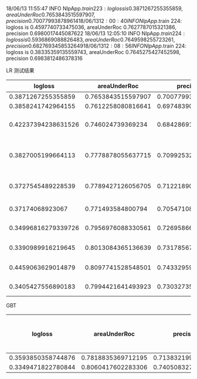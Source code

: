 18/06/13 11:55:47 INFO NlpApp$.train 223: logloss is 0.3871267255355859, areaUnderRoc 0.7653843515597907, precision 0.700779938789614
18/06/13 12:00:40 INFO NlpApp$.train 224: logloss is 0.4597740733475036, areaUnderRoc 0.7627787015321386, precision 0.6980017445087622
18/06/13 12:05:10 INFO NlpApp$.train 224: logloss is 0.5936869088826483, areaUnderRoc 0.7649598255723261, precision 0.6827693458532649
18/06/13 12:08:56 INFO NlpApp$.train 224: logloss is 0.38335359135559743, areaUnderRoc 0.7645275427452598, precision 0.6983812486378316


LR 测试结果

| logloss |  areaUnderRoc | precision |  说明 | 在线测试 |
|---------|---------------|-----------|-------|--------|
| 0.3871267255355859 | 0.7653843515597907 | 0.700779938789614 |    |  |
| 0.3858241742964155 | 0.7612258080816641 | 0.6974839087185488 |   |  |
| 0.42237394238631526 | 0.746024739369234 | 0.6842869191691348 |  减少K_TOP到10  |  0.581563  |
| 0.3827005199664113 | 0.7778878055637715 | 0.7099253273119813 | 增加了一个jaccard index | |
| 0.3727545489228539 | 0.7789427126056705 | 0.7122189023431357 | 去了word diff 特征 | |
| 0.37174068923067 | 0.771493584800794 | 0.7054710887033244 | 去了distance | |
| 0.34996816279339726 | 0.7956976088330561 | 0.726958660264668 | 词使用 32 维 | |
| 0.3390989916219645 | 0.8013084365136639 | 0.7317856793025762 | 词使用64维  | |
| 0.4459063629014879 | 0.8097741528548501 | 0.7433295975146975 | 词使用了128维 | |
| 0.3405427556890183 | 0.7994421641493923 | 0.7303273528485993 | LR迭代100 | 0.520982 |


GBT

| logloss |  areaUnderRoc | precision |  说明 | 在线测试 |
|---------|---------------|-----------|-------|--------|
| 0.3593850358744876 | 0.7818835369712195 | 0.7138321995464852 | pca_k=16 | |
| 0.3349471822780844 | 0.8060417602283306 | 0.7405083274133712 | pca_k=64 | |